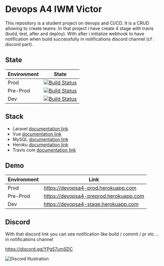 # Devops A4 IWM Victor
This repository is a student project on devops and CI/CD. It is a CRUD allowing to create teams.
In that project i have create 4 stage with travis (build, test, after and deploy).
With after i initialize webhook to have notification when build successfully in notifications discord channel (cf : discord part).

## State

| Environment | State |
| ------ | ----------- |
| Prod   | <a href="#"><img src="https://app.travis-ci.com/Denporty/DevopsA4_Victor.svg?branch=main" alt="Build Status"> |
| Pre-Prod | <a href="#"><img src="https://app.travis-ci.com/Denporty/DevopsA4_Victor.svg?branch=preprod" alt="Build Status"> |
| Dev    | <a href="#"><img src="https://app.travis-ci.com/Denporty/DevopsA4_Victor.svg?branch=develop" alt="Build Status"></a> |

## Stack

<ul>
    <li>Laravel <a href="https://laravel.com/docs/8.x">documentation link</a></li>
    <li>Vue <a href="https://vuejs.org/v2/guide/">documentation link</a></li>
    <li>MySQL <a href="https://dev.mysql.com/doc/">documentation link</a></li>
    <li>Heroku <a href="https://devcenter.heroku.com/">documentation link</a></li>
    <li>Travis com <a href="https://docs.travis-ci.com/">documentation link</a></li>
</ul>

## Demo

| Environment | Link |
| ------ | ----------- |
| Prod   | <a href="https://devopsa4-prod.herokuapp.com/">https://devopsa4-prod.herokuapp.com |
| Pre-Prod | <a href="https://devopsa4-preprod.herokuapp.com/">https://devopsa4-preprod.herokuapp.com |
| Dev    | <a href="https://devopsa4-stage.herokuapp.com/">https://devopsa4-stage.herokuapp.com |

## Discord

With that discord link you can see notification like build / commit / pr etc ... in notifications channel

https://discord.gg/YPg57umSDC

![Discord Illustration](https://i.ibb.co/hZR6cps/Capture-d-e-cran-2021-11-12-a-11-09-13.png)
